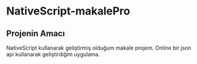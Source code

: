 # NativeScript-makalePro
## Projenin Amacı
NativeScript kullanarak geliştirmiş olduğum makale projem. Online bir json api kullanarak geliştirdiğim uygulama.
